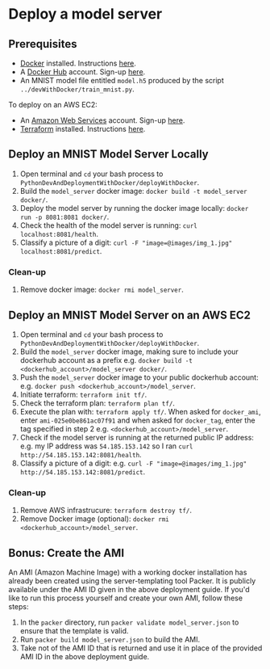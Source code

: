 # Deploy a model server

## Prerequisites

* [Docker]([https://docs.docker.com/install/](https://www.docker.com/)) installed. Instructions [here](https://docs.docker.com/install/).
* A [Docker Hub](https://hub.docker.com/) account. Sign-up [here](https://hub.docker.com/signup).
* An MNIST model file entitled `model.h5` produced by the script `../devWithDocker/train_mnist.py`.

To deploy on an AWS EC2:

* An [Amazon Web Services](https://aws.amazon.com/) account. Sign-up [here](https://portal.aws.amazon.com/billing/signup#/start).
* [Terraform](https://www.terraform.io/) installed. Instructions [here](https://learn.hashicorp.com/terraform/getting-started/install).

## Deploy an MNIST Model Server Locally

1. Open terminal and `cd` your bash process to `PythonDevAndDeploymentWithDocker/deployWithDocker`.
2. Build the `model_server` docker image: `docker build -t model_server docker/`.
3. Deploy the model server by running the docker image locally: `docker run -p 8081:8081 docker/`.
4. Check the health of the model server is running: `curl localhost:8081/health`.
5. Classify a picture of a digit: `curl -F "image=@images/img_1.jpg" localhost:8081/predict`.

### Clean-up

1. Remove docker image: `docker rmi model_server`.

## Deploy an MNIST Model Server on an AWS EC2

1. Open terminal and `cd` your bash process to `PythonDevAndDeploymentWithDocker/deployWithDocker`.
2. Build the `model_server` docker image, making sure to include your dockerhub account as a prefix e.g. `docker build -t <dockerhub_account>/model_server docker/`.
3. Push the `model_server` docker image to your public dockerhub account: e.g. `docker push <dockerhub_account>/model_server`.
4. Initiate terraform: `terraform init tf/`.
5. Check the terraform plan: `terraform plan tf/`.
6. Execute the plan with: `terraform apply tf/`. When asked for `docker_ami`, enter `ami-025e0be861ac07f91` and when asked for `docker_tag`, enter the tag specified in step 2 e.g. `<dockerhub_account>/model_server`.
7. Check if the model server is running at the returned public IP address: e.g. my IP address was `54.185.153.142` so I ran `curl http://54.185.153.142:8081/health`.
8. Classify a picture of a digit: e.g. `curl -F "image=@images/img_1.jpg" http://54.185.153.142:8081/predict`.

### Clean-up

1. Remove AWS infrastrucure: `terraform destroy tf/`.
2. Remove Docker image (optional): `docker rmi <dockerhub_account>/model_server`.

## Bonus: Create the AMI

An AMI (Amazon Machine Image) with a working docker installation has already been created using the server-templating tool Packer. It is publicly available under the AMI ID given in the above deployment guide. If you'd like to run this process yourself and create your own AMI, follow these steps:

1. In the `packer` directory, run `packer validate model_server.json` to ensure that the template is valid.
2. Run `packer build model_server.json` to build the AMI.
3. Take not of the AMI ID that is returned and use it in place of the provided AMI ID in the above deployment guide.
